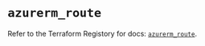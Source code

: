 # `azurerm_route`

Refer to the Terraform Registory for docs: [`azurerm_route`](https://registry.terraform.io/providers/hashicorp/azurerm/3.53.0/docs/resources/route).
